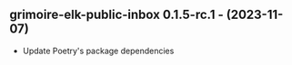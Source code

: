   ## grimoire-elk-public-inbox 0.1.5-rc.1 - (2023-11-07)
  
  * Update Poetry's package dependencies
